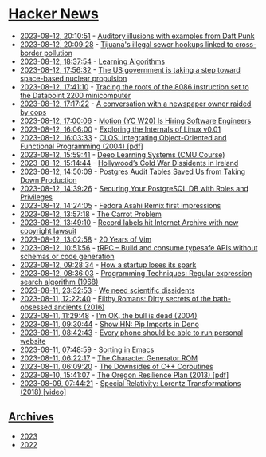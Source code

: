 # [Hacker News](https://kherrick.github.io/hacker-news/)

* [2023-08-12, 20:10:51](https://news.ycombinator.com/item?id=37103802) - [Auditory illusions with examples from Daft Punk](https://www.ugu.rs/blog/auditory-illusions-with-samples-from-daft-punk/)
* [2023-08-12, 20:09:28](https://news.ycombinator.com/item?id=37103793) - [Tijuana's illegal sewer hookups linked to cross-border pollution](https://www.kpbs.org/news/border-immigration/2023/08/10/tijuanas-illegal-sewer-hookups-linked-to-cross-border-pollution)
* [2023-08-12, 18:37:54](https://news.ycombinator.com/item?id=37102974) - [Learning Algorithms](https://paedubucher.ch/articles/2023-07-29-learning-algorithms.html)
* [2023-08-12, 17:56:32](https://news.ycombinator.com/item?id=37102610) - [The US government is taking a step toward space-based nuclear propulsion](https://arstechnica.com/space/2023/07/nasa-seeks-to-launch-a-nuclear-powered-rocket-engine-in-four-years/)
* [2023-08-12, 17:41:10](https://news.ycombinator.com/item?id=37102482) - [Tracing the roots of the 8086 instruction set to the Datapoint 2200 minicomputer](https://www.righto.com/2023/08/datapoint-to-8086.html)
* [2023-08-12, 17:17:22](https://news.ycombinator.com/item?id=37102271) - [A conversation with a newspaper owner raided by cops](https://thehandbasket.substack.com/p/a-conversation-with-the-newspaper)
* [2023-08-12, 17:00:06](https://news.ycombinator.com/item?id=37102090) - [Motion (YC W20) Is Hiring Software Engineers](https://jobs.ashbyhq.com/motion?utm_source=hn)
* [2023-08-12, 16:06:00](https://news.ycombinator.com/item?id=37101588) - [Exploring the Internals of Linux v0.01](https://seiya.me/blog/reading-linux-v0.01)
* [2023-08-12, 16:03:33](https://news.ycombinator.com/item?id=37101563) - [CLOS: Integrating Object-Oriented and Functional Programming (2004) [pdf]](https://dreamsongs.com/Files/clos-cacm.pdf)
* [2023-08-12, 15:59:41](https://news.ycombinator.com/item?id=37101515) - [Deep Learning Systems (CMU Course)](https://dlsyscourse.org/lectures/)
* [2023-08-12, 15:14:44](https://news.ycombinator.com/item?id=37101012) - [Hollywood’s Cold War Dissidents in Ireland](https://www.historytoday.com/archive/history-matters/dangerous-reds)
* [2023-08-12, 14:50:09](https://news.ycombinator.com/item?id=37100757) - [Postgres Audit Tables Saved Us from Taking Down Production](https://www.heap.io/blog/how-postgres-audit-tables-saved-us-from-taking-down-production)
* [2023-08-12, 14:39:26](https://news.ycombinator.com/item?id=37100641) - [Securing Your PostgreSQL DB with Roles and Privileges](https://rlopzc.com/posts/securing-your-postgresql-db-with-roles--privileges/)
* [2023-08-12, 14:24:05](https://news.ycombinator.com/item?id=37100503) - [Fedora Asahi Remix first impressions](https://jasoneckert.github.io/myblog/fedora-asahi-remix/)
* [2023-08-12, 13:57:18](https://news.ycombinator.com/item?id=37100226) - [The Carrot Problem](https://www.atvbt.com/the-carrot-problem/)
* [2023-08-12, 13:49:10](https://news.ycombinator.com/item?id=37100140) - [Record labels hit Internet Archive with new copyright lawsuit](https://torrentfreak.com/record-labels-hit-internet-archive-with-new-400m-copyright-lawsuit-230812/)
* [2023-08-12, 13:02:58](https://news.ycombinator.com/item?id=37099750) - [20 Years of Vim](https://www.contextualize.ai/mpereira/20-years-of-vim-ef9acae9)
* [2023-08-12, 10:51:56](https://news.ycombinator.com/item?id=37098875) - [tRPC – Build and consume typesafe APIs without schemas or code generation](https://trpc.io/)
* [2023-08-12, 09:28:34](https://news.ycombinator.com/item?id=37098483) - [How a startup loses its spark](https://blog.johnqian.com/startup-spark)
* [2023-08-12, 08:36:03](https://news.ycombinator.com/item?id=37098229) - [Programming Techniques: Regular expression search algorithm (1968)](https://dl.acm.org/doi/10.1145/363347.363387)
* [2023-08-11, 23:32:53](https://news.ycombinator.com/item?id=37095302) - [We need scientific dissidents](https://www.chronicle.com/article/we-need-scientific-dissidents-now-more-than-ever)
* [2023-08-11, 12:22:40](https://news.ycombinator.com/item?id=37087872) - [Filthy Romans: Dirty secrets of the bath-obsessed ancients (2016)](https://www.newscientist.com/article/mg23130800-600-ancient-rome-the-empire-that-cleaned-up/)
* [2023-08-11, 11:29:48](https://news.ycombinator.com/item?id=37087459) - [I'm OK, the bull is dead (2004)](https://www.computerworld.com/article/2565077/i-m-ok--the-bull-is-dead.html)
* [2023-08-11, 09:30:44](https://news.ycombinator.com/item?id=37086753) - [Show HN: Pip Imports in Deno](https://github.com/denosaurs/deno_python)
* [2023-08-11, 08:42:43](https://news.ycombinator.com/item?id=37086455) - [Every phone should be able to run personal website](https://rohanrd.xyz/posts/every-phone-should-be-able-to-run-personal-website/)
* [2023-08-11, 07:48:59](https://news.ycombinator.com/item?id=37086176) - [Sorting in Emacs](https://susam.net/blog/sorting-in-emacs.html)
* [2023-08-11, 06:22:17](https://news.ycombinator.com/item?id=37085687) - [The Character Generator ROM](https://www.atariarchives.org/cgp/Ch02_Sec04.php)
* [2023-08-11, 06:09:20](https://news.ycombinator.com/item?id=37085618) - [The Downsides of C++ Coroutines](https://reductor.dev/cpp/2023/08/10/the-downsides-of-coroutines.html)
* [2023-08-10, 15:41:07](https://news.ycombinator.com/item?id=37077622) - [The Oregon Resilience Plan (2013) [pdf]](https://www.oregon.gov/oem/documents/oregon_resilience_plan_final.pdf)
* [2023-08-09, 07:44:21](https://news.ycombinator.com/item?id=37059742) - [Special Relativity: Lorentz Transformations (2018) [video]](https://www.youtube.com/watch?v=Rh0pYtQG5wI)

## [Archives](archives/index.md)

* [2023](archives/2023/index.md)
* [2022](archives/2022/index.md)
